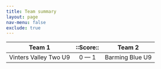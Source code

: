 ```yaml
---
title: Team summary
layout: page
nav-menu: false
exclude: true
---
```




|        Team 1         |  ::Score::  |     Team 2      |
|:---------------------:|:-----------:|:---------------:|
| Vinters Valley Two U9 | 0 &mdash; 1 | Barming Blue U9 |

 <br /><br /><br />